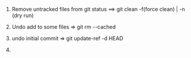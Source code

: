 1. Remove untracked files from git status
==> git clean -f(force clean) | -n (dry run)

2. Undo add to some files
=> git rm --cached <filename>

3. undo initial commit
=>   git update-ref -d HEAD

4. 
